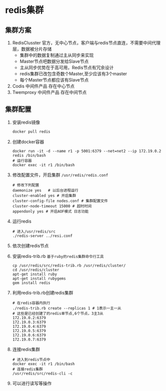 # redis集群

## 集群方案

1. RedisClusster 官方，无中心节点，客户端与redis节点直连，不需要中间代理层，数据被分片存储 
   - 集群中的数据复制通过主从同步来实现
   - Master节点吧数据分发给Slave节点
   - 主从同步优势在于高可用，Redis节点有冗余设计
   - redis集群已改包含奇数个Master,至少应该有3个master
   - 每个Master节点都应该有Slave节点
2. Codis 中间件产品 存在中心节点
3. Twemproxy 中间件产品 存在中间节点

## 集群配置

1. 安装redis镜像

   ```bash
   docker pull redis
   ```
   
2. 创建docker容器

   ```shell
   docker run -it -d --name r1 -p 5001:6379 --net=net2 --ip 172.19.0.2 redis /bin/bash
   # 运行容器
   docker exec -it r1 /bin/bash
   ```

3. 修改配置文件，开启集群    ``/usr/redis/redis.conf``

   ```shell
   # 修改下列配置
   daemonize yes   # 以后台进程运行
   cluster-enabled yes # 开启集群
   cluster-config-file nodes.conf # 集群配置文件
   cluster-node-timeout 15000 # 超时时间
   appendonly yes # 开启AOF模式 日志功能
   ```

4. 运行redis

   ```shell
   # 进入/usr/redis/src
   ./redis-server ../resi.conf
   ```

5. 依次创建redis节点

6. 安装redis-trib.rb ``基于ruby的redis集群命令行工具``

   ```shell
   cp /usr/redis/src/redis-trib.rb /usr/redis/cluster/
   cd /usr/redis/cluster
   apt-get install ruby
   apt-get install rubygems
   gem install redis
   ```

7. 利用redis-trib.rb创建redis集群

   ```shell
   # 在redis容器内执行
   ./redis-trib.rb create --replicas 1 # 1表示一主一从
   # 这些是已经创建了的redis单节点,6个节点，3主3从
   172.19.0.2:6379
   172.19.0.3:6379
   172.19.0.4:6379
   172.19.0.5:6379
   172.19.0.6:6379
   172.19.0.7:6379
   ```

8. 连接redis集群

   ```shell
   # 进入到redis节点中
   docker exec -it r1 /bin/bash
   # 连接redis集群
   /usr/redis/src/redis-cli -c
   ```

9. 可以进行读写等操作